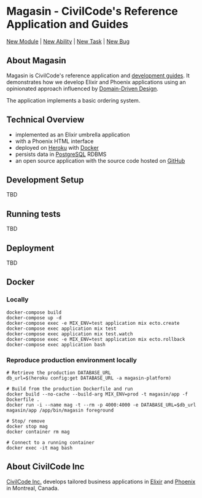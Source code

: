 # Magasin - CivilCode's Reference Application and Guides

[New Module](https://github.com/civilcode/magasin/issues/new?template=module.md) |
[New Ability](https://github.com/civilcode/magasin/issues/new?template=ability.md) |
[New Task](https://github.com/civilcode/magasin/issues/new?template=task.md) |
[New Bug](https://github.com/civilcode/magasin/issues/new?template=bug.md)

## About Magasin

Magasin is CivilCode's reference application and [development guides](./guides). It demonstrates
how we develop Elixir and Phoenix applications using an opinionated approach influenced by
[Domain-Driven Design](https://en.wikipedia.org/wiki/Domain-driven_design).

The application implements a basic ordering system.

## Technical Overview

* implemented as an Elixir umbrella application
* with a Phoenix HTML interface
* deployed on [Heroku](https://magasin-platform.herokuapp.com) with [Docker](https://www.docker.com)
* persists data in [PostgreSQL](https://www.postgresql.org) RDBMS
* an open source application with the source code hosted on [GitHub](https://github.com/civilcode/magasin)

## Development Setup

TBD

## Running tests

TBD

## Deployment

TBD

## Docker

### Locally

```
docker-compose build
docker-compose up -d
docker-compose exec -e MIX_ENV=test application mix ecto.create
docker-compose exec application mix test
docker-compose exec application mix test.watch
docker-compose exec -e MIX_ENV=test application mix ecto.rollback
docker-compose exec application bash
```

### Reproduce production environment locally

```
# Retrieve the production DATABASE_URL
db_url=$(heroku config:get DATABASE_URL -a magasin-platform)

# Build from the production Dockerfile and run
docker build --no-cache --build-arg MIX_ENV=prod -t magasin/app -f Dockerfile .
docker run -i --name mag -t --rm -p 4000:4000 -e DATABASE_URL=$db_url magasin/app /app/bin/magasin foreground

# Stop/ remove
docker stop mag
docker container rm mag

# Connect to a running container
docker exec -it mag bash
```

## About CivilCode Inc

[CivilCode Inc.](http://www.civilcode.io) develops tailored business applications in [Elixir](http://elixir-lang.org/) and [Phoenix](http://www.phoenixframework.org/)
in Montreal, Canada.
